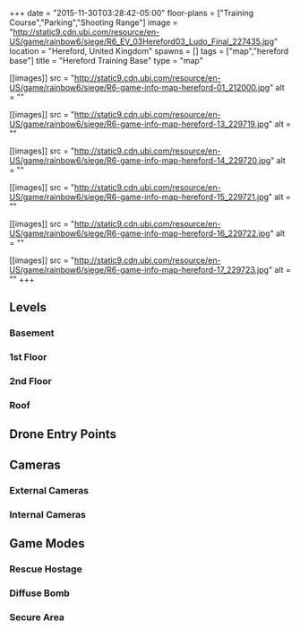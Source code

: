 +++
date = "2015-11-30T03:28:42-05:00"
floor-plans = ["Training Course","Parking","Shooting Range"]
image = "http://static9.cdn.ubi.com/resource/en-US/game/rainbow6/siege/R6_EV_03Hereford03_Ludo_Final_227435.jpg"
location = "Hereford, United Kingdom"
spawns = []
tags = ["map","hereford base"]
title = "Hereford Training Base"
type = "map"

[[images]]
  src = "http://static9.cdn.ubi.com/resource/en-US/game/rainbow6/siege/R6-game-info-map-hereford-01_212000.jpg"
  alt = ""

[[images]]
  src = "http://static9.cdn.ubi.com/resource/en-US/game/rainbow6/siege/R6-game-info-map-hereford-13_229719.jpg"
  alt = ""

[[images]]
  src = "http://static9.cdn.ubi.com/resource/en-US/game/rainbow6/siege/R6-game-info-map-hereford-14_229720.jpg"
  alt = ""

[[images]]
  src = "http://static9.cdn.ubi.com/resource/en-US/game/rainbow6/siege/R6-game-info-map-hereford-15_229721.jpg"
  alt = ""

[[images]]
  src = "http://static9.cdn.ubi.com/resource/en-US/game/rainbow6/siege/R6-game-info-map-hereford-16_229722.jpg"
  alt = ""

[[images]]
  src = "http://static9.cdn.ubi.com/resource/en-US/game/rainbow6/siege/R6-game-info-map-hereford-17_229723.jpg"
  alt = ""
+++

## Levels

### Basement

### 1st Floor

### 2nd Floor

### Roof

## Drone Entry Points

## Cameras

### External Cameras

### Internal Cameras

## Game Modes

### Rescue Hostage

### Diffuse Bomb

### Secure Area
